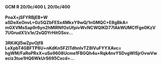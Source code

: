 #### GCM R 20/0c/400 L 20/0c/400
**PnaX+jSFYRBjEB+W**<br/>**aSDeXeOnvL+Gz5QZbFESx4MkxY9wQ/1nGMQC+E8gBkA=**<br/>**mGXVMsSap9r6yn2hMlRNfOxUfpivWvNCWQlKD77IAkWUMCfFge0KzV7UGrudX1/x1e/2sQDYrHitGSsv...**<br/><br/>
**3RKiKjl5wZpvOjf8**<br/>**LeXpbT4GBFTP8U+nKdKn5FZITdhnlvTZ8lVuFYYXAvc=**<br/>**hgWM/FaRoPRxX+uSo9608Ucme1FBGQh4u+Rqk4nvYSDvgWlSjrOvwVweciz3tue1HQ6WkUrS695Cxcd+...**